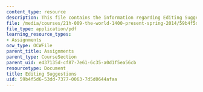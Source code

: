 ```yaml
---
content_type: resource
description: This file contains the information regarding Editing Suggestions.
file: /media/courses/21h-009-the-world-1400-present-spring-2014/59b4f5d653dd737700637d5d0644afaa_MIT21H_009S14_Edit_sugg.pdf
file_type: application/pdf
learning_resource_types:
- Assignments
ocw_type: OCWFile
parent_title: Assignments
parent_type: CourseSection
parent_uid: e437135d-cf87-7e61-6c35-a0d1f5ea56cb
resourcetype: Document
title: Editing Suggestions
uid: 59b4f5d6-53dd-7377-0063-7d5d0644afaa
---
```

